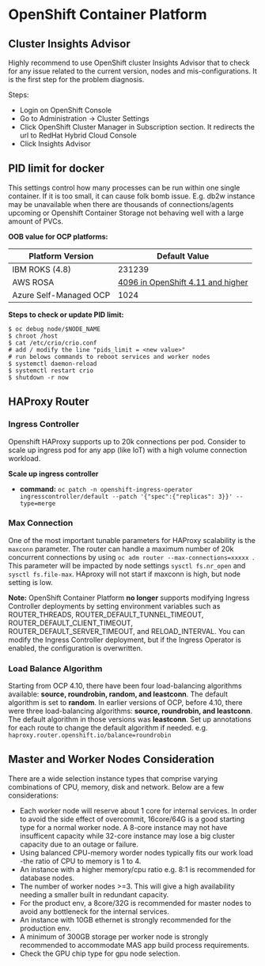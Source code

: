 # OpenShift Container Platform

## Cluster Insights Advisor

Highly recommend to use OpenShift cluster Insights Advisor that to check for any issue related to the current version, nodes and mis-configurations. It is the first step for the problem diagnosis. 

Steps:

- Login on OpenShift Console
- Go to Administration -> Cluster Settings
- Click OpenShift Cluster Manager in Subscription section. It redirects the url to RedHat Hybrid Cloud Console
- Click Insights Advisor

## PID limit for docker

This settings control how many processes can be run within one single container. If it is too small, it can cause folk bomb issue. E.g. db2w instance may be unavailable when there are thousands of connections/agents upcoming or Openshift Container Storage not behaving well with a large amount of PVCs. 


**OOB value for OCP platforms:**

| Platform Version       | Default Value |
|------------------------|---------------|
| IBM ROKS (4.8)         | 231239        |
| AWS ROSA               | [4096 in OpenShift 4.11 and higher](https://access.redhat.com/articles/7033551) |
| Azure Self-Managed OCP | 1024          |

**Steps to check or update PID limit:**
```
$ oc debug node/$NODE_NAME
$ chroot /host
$ cat /etc/crio/crio.conf
# add / modify the line "pids_limit = <new value>"
# run belows commands to reboot services and worker nodes
$ systemctl daemon-reload
$ systemctl restart crio
$ shutdown -r now
```

## HAProxy Router

### Ingress Controller

Openshift HAProxy supports up to 20k connections per pod. Consider to scale up ingress pod for any app (like IoT) with a high volume connection workload. 

**Scale up ingress controller**

- **command:**  `oc patch -n openshift-ingress-operator ingresscontroller/default --patch '{"spec":{"replicas": 3}}' --type=merge`


### Max Connection

One of the most important tunable parameters for HAProxy scalability is the `maxconn` parameter. The router can handle a maximum number of 20k concurrent connections by using `oc adm router --max-connections=xxxxx `. This parameter will be impacted by node settings `sysctl fs.nr_open` and `sysctl fs.file-max`. HAproxy will not start if maxconn is high, but node setting is low. 


**Note:** OpenShift Container Platform **no longer** supports modifying Ingress Controller deployments by setting environment variables such as ROUTER_THREADS, ROUTER_DEFAULT_TUNNEL_TIMEOUT, ROUTER_DEFAULT_CLIENT_TIMEOUT, ROUTER_DEFAULT_SERVER_TIMEOUT, and RELOAD_INTERVAL. You can modify the Ingress Controller deployment, but if the Ingress Operator is enabled, the configuration is overwritten.



### Load Balance Algorithm

Starting from OCP 4.10, there have been four load-balancing algorithms available: **source, roundrobin, random, and leastconn**. The default algorithm is set to **random**. In earlier versions of OCP, before 4.10, there were three load-balancing algorithms: **source, roundrobin, and leastconn**. The default algorithm in those versions was **leastconn**. Set up annotations for each route to change the default algorithm if needed. e.g. `haproxy.router.openshift.io/balance=roundrobin`

## Master and Worker Nodes Consideration

There are a wide selection instance types that comprise varying combinations of CPU, memory, disk and network. Below are a few considerations:

- Each worker node will reserve about 1 core for internal services. In order to avoid the side effect of overcommit, 16core/64G is a good starting type for a normal worker node. A 8-core instance may not have insufficent capacity while 32-core instance may lose a big cluster capacity due to an outage or failure.   
- Using balanced CPU-memory worder nodes typically fits our work load -the ratio of CPU to memory is 1 to 4.
- An instance with a higher memory/cpu ratio e.g. 8:1 is recommended for database nodes. 
- The number of worker nodes >=3. This will give a high availability needing a smaller built in redundant capacity.
- For the product env, a 8core/32G is recommended for master nodes to avoid any bottleneck for the internal services. 
- An instance with 10GB ethernet is strongly recommended for the production env. 
- A minimum of 300GB storage per worker node is strongly recommended to accommodate MAS app build process requirements.
- Check the GPU chip type for gpu node selection. 

